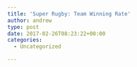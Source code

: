 ```yaml
---
title: 'Super Rugby: Team Winning Rate'
author: andrew
type: post
date: 2017-02-26T08:23:22+00:00
categories:
  - Uncategorized

---
```


